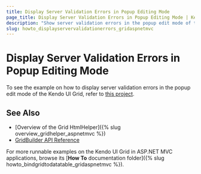 ```yaml
---
title: Display Server Validation Errors in Popup Editing Mode
page_title: Display Server Validation Errors in Popup Editing Mode | Kendo UI Grid HtmlHelper
description: "Show server validation errors in the popup edit mode of the Kendo UI Grid."
slug: howto_displayservervalidationerrors_gridaspnetmvc
---
```


# Display Server Validation Errors in Popup Editing Mode

To see the example on how to display server validation errors in the popup edit mode of the Kendo UI Grid, refer to [this project](https://github.com/telerik/ui-for-aspnet-mvc-examples/tree/master/grid/popup-editing-server-validation).

## See Also

* [Overview of the Grid HtmlHelper]({% slug overview_gridhelper_aspnetmvc %})
* [GridBuilder API Reference](/api/Kendo.Mvc.UI.Fluent/GridBuilder)

For more runnable examples on the Kendo UI Grid in ASP.NET MVC applications, browse its [**How To** documentation folder]({% slug howto_bindgridtodatatable_gridaspnetmvc %}).
